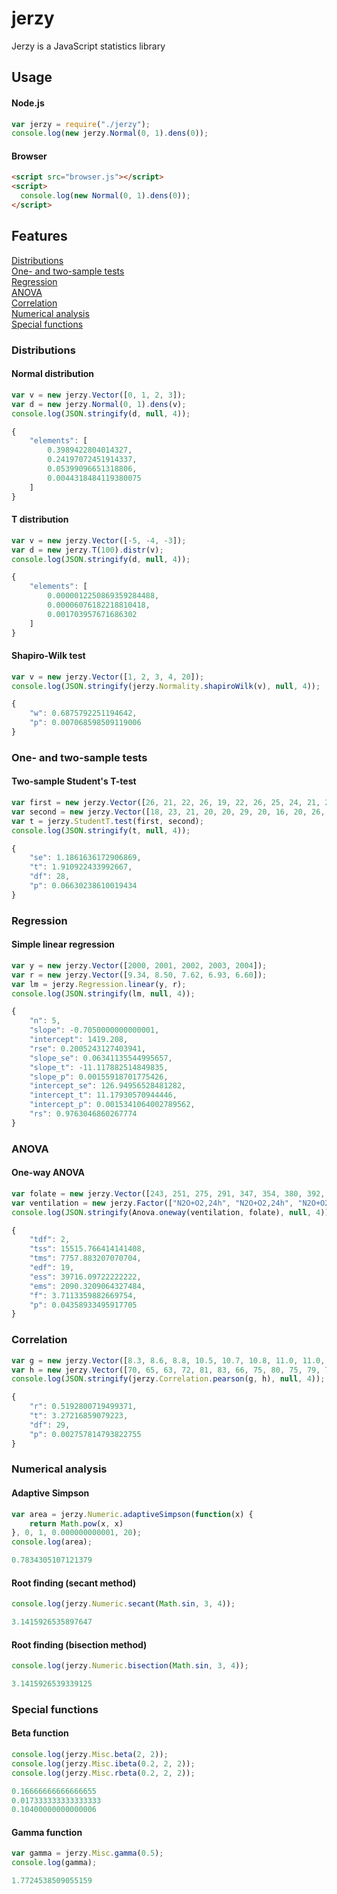 # jerzy

Jerzy is a JavaScript statistics library

## Usage
#### Node.js

```javascript
var jerzy = require("./jerzy");
console.log(new jerzy.Normal(0, 1).dens(0));
```

#### Browser

```html
<script src="browser.js"></script>
<script>
  console.log(new Normal(0, 1).dens(0));
</script>
```

## Features

[Distributions](#distributions)  
[One- and two-sample tests](#tests)  
[Regression](#regression)  
[ANOVA](#anova)  
[Correlation](#correlation)  
[Numerical analysis](#numerical)  
[Special functions](#special)  

<a name="distributions"></a>
### Distributions
#### Normal distribution

```javascript
var v = new jerzy.Vector([0, 1, 2, 3]);
var d = new jerzy.Normal(0, 1).dens(v);
console.log(JSON.stringify(d, null, 4));
```

```javascript
{
    "elements": [
        0.3989422804014327,
        0.24197072451914337,
        0.05399096651318806,
        0.0044318484119380075
    ]
}
```

#### T distribution

```javascript
var v = new jerzy.Vector([-5, -4, -3]);
var d = new jerzy.T(100).distr(v);
console.log(JSON.stringify(d, null, 4));
```

```javascript
{
    "elements": [
        0.0000012250869359284488,
        0.00006076182218810418,
        0.001703957671686302
    ]
}
```

#### Shapiro-Wilk test

```javascript
var v = new jerzy.Vector([1, 2, 3, 4, 20]);
console.log(JSON.stringify(jerzy.Normality.shapiroWilk(v), null, 4));
```

```javascript
{
    "w": 0.6875792251194642,
    "p": 0.007068598509119006
}
```

<a name="tests"></a>
### One- and two-sample tests
#### Two-sample Student's T-test

```javascript
var first = new jerzy.Vector([26, 21, 22, 26, 19, 22, 26, 25, 24, 21, 23, 23, 18, 29, 22]);
var second = new jerzy.Vector([18, 23, 21, 20, 20, 29, 20, 16, 20, 26, 21, 25, 17, 18, 19]);
var t = jerzy.StudentT.test(first, second);
console.log(JSON.stringify(t, null, 4));
```

```javascript
{
    "se": 1.1861636172906869,
    "t": 1.910922433992667,
    "df": 28,
    "p": 0.06630238610019434
}
```

<a name="regression"></a>
### Regression
#### Simple linear regression

```javascript
var y = new jerzy.Vector([2000, 2001, 2002, 2003, 2004]);
var r = new jerzy.Vector([9.34, 8.50, 7.62, 6.93, 6.60]);
var lm = jerzy.Regression.linear(y, r);
console.log(JSON.stringify(lm, null, 4));
```

```javascript
{
    "n": 5,
    "slope": -0.7050000000000001,
    "intercept": 1419.208,
    "rse": 0.2005243127403941,
    "slope_se": 0.06341135544995657,
    "slope_t": -11.117882514849835,
    "slope_p": 0.00155918701775426,
    "intercept_se": 126.94956528481282,
    "intercept_t": 11.17930570944446,
    "intercept_p": 0.0015341064002789562,
    "rs": 0.9763046860267774
}
```

<a name="anova"></a>
### ANOVA
#### One-way ANOVA

```javascript
var folate = new jerzy.Vector([243, 251, 275, 291, 347, 354, 380, 392, 206, 210, 226, 249, 255, 273, 285, 295, 309, 241, 258, 270, 293, 328]);
var ventilation = new jerzy.Factor(["N2O+O2,24h", "N2O+O2,24h", "N2O+O2,24h", "N2O+O2,24h", "N2O+O2,24h", "N2O+O2,24h", "N2O+O2,24h", "N2O+O2,24h", "N2O+O2,op", "N2O+O2,op",  "N2O+O2,op",  "N2O+O2,op", "N2O+O2,op", "N2O+O2,op", "N2O+O2,op", "N2O+O2,op", "N2O+O2,op", "O2,24h", "O2,24h", "O2,24h", "O2,24h", "O2,24h"]);
console.log(JSON.stringify(Anova.oneway(ventilation, folate), null, 4));
```

```javascript
{
    "tdf": 2,
    "tss": 15515.766414141408,
    "tms": 7757.883207070704,
    "edf": 19,
    "ess": 39716.09722222222,
    "ems": 2090.3209064327484,
    "f": 3.7113359882669754,
    "p": 0.04358933495917705
}
```

<a name="correlation"></a>
### Correlation

```javascript
var g = new jerzy.Vector([8.3, 8.6, 8.8, 10.5, 10.7, 10.8, 11.0, 11.0, 11.1, 11.2, 11.3, 11.4, 11.4, 11.7, 12.0, 12.9, 12.9, 13.3, 13.7, 13.8, 14.0, 14.2, 14.5, 16.0, 16.3, 17.3, 17.5, 17.9, 18.0, 18.0, 20.6]);
var h = new jerzy.Vector([70, 65, 63, 72, 81, 83, 66, 75, 80, 75, 79, 76, 76, 69, 75, 74, 85, 86, 71, 64, 78, 80, 74, 72, 77, 81, 82, 80, 80, 80, 87]);
console.log(JSON.stringify(jerzy.Correlation.pearson(g, h), null, 4));
```

```javascript
{
    "r": 0.5192800719499371,
    "t": 3.27216859079223,
    "df": 29,
    "p": 0.002757814793822755
}
```

<a name="numerical"></a>
### Numerical analysis
#### Adaptive Simpson

```javascript
var area = jerzy.Numeric.adaptiveSimpson(function(x) {
	return Math.pow(x, x)
}, 0, 1, 0.000000000001, 20);
console.log(area);
```

```javascript
0.7834305107121379
```

#### Root finding (secant method)

```javascript
console.log(jerzy.Numeric.secant(Math.sin, 3, 4));
```

```javascript
3.1415926535897647
```

#### Root finding (bisection method)

```javascript
console.log(jerzy.Numeric.bisection(Math.sin, 3, 4));
```

```javascript
3.1415926539339125
```

<a name="special"></a>
### Special functions
#### Beta function

```javascript
console.log(jerzy.Misc.beta(2, 2));
console.log(jerzy.Misc.ibeta(0.2, 2, 2));
console.log(jerzy.Misc.rbeta(0.2, 2, 2));
```

```javascript
0.16666666666666655
0.017333333333333333
0.10400000000000006
```

#### Gamma function

```javascript
var gamma = jerzy.Misc.gamma(0.5);
console.log(gamma);
```

```javascript
1.7724538509055159
```
